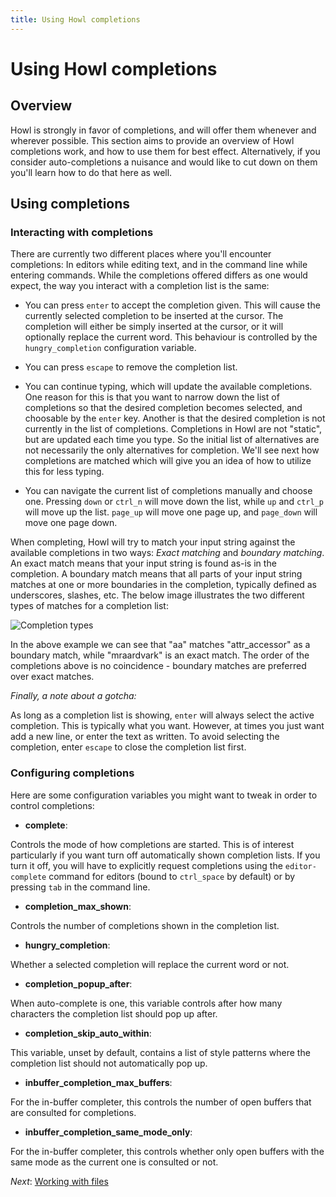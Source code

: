 ```yaml
---
title: Using Howl completions
---
```


# Using Howl completions

## Overview

Howl is strongly in favor of completions, and will offer them whenever and
wherever possible. This section aims to provide an overview of Howl completions
work, and how to use them for best effect. Alternatively, if you consider
auto-completions a nuisance and would like to cut down on them you'll learn how
to do that here as well.

## Using completions

### Interacting with completions

There are currently two different places where you'll encounter completions: In
editors while editing text, and in the command line while entering commands. While
the completions offered differs as one would expect, the way you interact with a
completion list is the same:

- You can press `enter` to accept the completion given. This will cause the
  currently selected completion to be inserted at the cursor. The completion will
  either be simply inserted at the cursor, or it will optionally replace the
  current word. This behaviour is controlled by the `hungry_completion`
  configuration variable.

- You can press `escape` to remove the completion list.

- You can continue typing, which will update the available completions. One
  reason for this is that you want to narrow down the list of completions
  so that the desired completion becomes selected, and choosable by the `enter`
  key. Another is that the desired completion is not currently in the list of
  completions. Completions in Howl are not "static", but are updated each
  time you type. So the initial list of alternatives are not necessarily
  the only alternatives for completion. We'll see next how completions are
  matched which will give you an idea of how to utilize this for less typing.

- You can navigate the current list of completions manually and choose one.
  Pressing `down` or `ctrl_n` will move down the list, while `up` and `ctrl_p`
  will move up the list. `page_up` will move one page up, and `page_down` will
  move one page down.

When completing, Howl will try to match your input string against the available
completions in two ways: _Exact matching_ and _boundary matching_. An exact
match means that your input string is found as-is in the completion. A boundary
match means that all parts of your input string matches at one or more
boundaries in the completion, typically defined as underscores, slashes, etc.
The below image illustrates the two different types of matches for a completion
list:

![Completion types](/images/screenshots/monokai/completion-types.png)

In the above example we can see that "aa" matches "attr_accessor" as a boundary
match, while "mraardvark" is an exact match. The order of the completions above
is no coincidence - boundary matches are preferred over exact matches.

*Finally, a note about a gotcha:*

As long as a completion list is showing, `enter` will always select the active
completion. This is typically what you want. However, at times you just want add
a new line, or enter the text as written. To avoid selecting the completion,
enter `escape` to close the completion list first.

### Configuring completions

Here are some configuration variables you might want to tweak in order to
control completions:

- **complete**:

Controls the mode of how completions are started. This is of interest
particularly if you want turn off automatically shown completion lists. If you
turn it off, you will have to explicitly request completions using the
`editor-complete` command for editors (bound to `ctrl_space` by default) or by
pressing `tab` in the command line.

- **completion_max_shown**:

Controls the number of completions shown in the completion list.

- **hungry_completion**:

Whether a selected completion will replace the current word or not.

- **completion_popup_after**:

When auto-complete is one, this variable controls after how many characters the
completion list should pop up after.

- **completion_skip_auto_within**:

This variable, unset by default, contains a list of style patterns where the
completion list should not automatically pop up.

- **inbuffer_completion_max_buffers**:

For the in-buffer completer, this controls the number of open buffers that are
consulted for completions.

- **inbuffer_completion_same_mode_only**:

For the in-buffer completer, this controls whether only open buffers with the
same mode as the current one is consulted or not.

*Next*: [Working with files](files.html)
